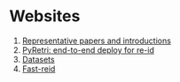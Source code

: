 # Websites
1. [Representative papers and introductions](https://amberer.gitlab.io/papers_in_ai/person-reid)
2. [PyRetri: end-to-end deploy for re-id](https://bbs.cvmart.net/topics/2055)
3. [Datasets](https://robustsystems.coe.neu.edu/sites/robustsystems.coe.neu.edu/files/systems/projectpages/reiddataset.html)
4. [Fast-reid](https://github.com/JDAI-CV/fast-reid)
